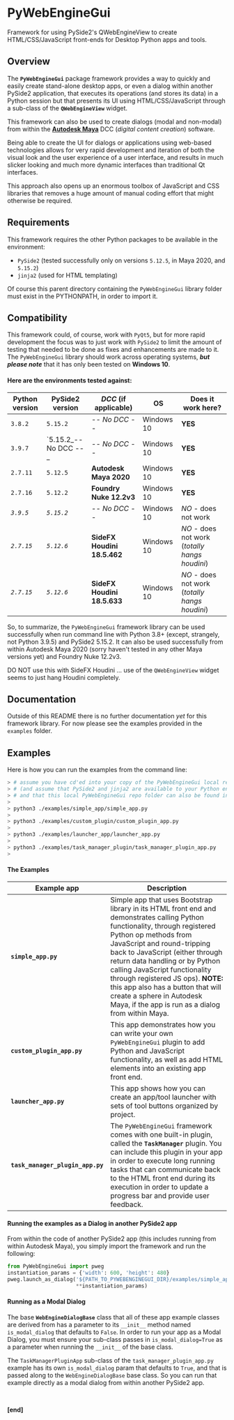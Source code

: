 # PyWebEngineGui
Framework for using PySide2's QWebEngineView to create HTML/CSS/JavaScript front-ends for Desktop Python apps and tools.



## Overview

The **`PyWebEngineGui`** package framework provides a way to quickly and easily create stand-alone desktop apps, or even a dialog within another PySide2 application, that executes its operations (and stores its data) in a Python session but that presents its UI using HTML/CSS/JavaScript through a sub-class of the **`QWebEngineView`** widget.

This framework can also be used to create dialogs (modal and non-modal) from within the [**Autodesk Maya**](https://www.autodesk.ca/en/products/maya/overview) DCC (_digital content creation_) software.

Being able to create the UI for dialogs or applications using web-based technologies allows for very rapid development and iteration of both the visual look and the user experience of a user interface, and results in much slicker looking and much more dynamic interfaces than traditional Qt interfaces.

This approach also opens up an enormous toolbox of JavaScript and CSS libraries that removes a huge amount of manual coding effort that might otherwise be required.



## Requirements

This framework requires the other Python packages to be available in the environment:

* `PySide2` (tested successfully only on versions `5.12.5`, in Maya 2020, and `5.15.2`)
* `jinja2` (used for HTML templating)

Of course this parent directory containing the `PyWebEngineGui` library folder must exist in the PYTHONPATH, in order to import it.



## Compatibility

This framework could, of course, work with `PyQt5`, but for more rapid development the focus was to just work with `PySide2` to limit the amount of testing that needed to be done as fixes and enhancements are made to it. The `PyWebEngineGui` library should work across operating systems,  **_but please note_** that it has only been tested on **Windows 10**.

#### Here are the environments tested against:

| Python version | PySide2 version       | _DCC_ (if applicable)       | **OS**     | Does it work here?                             |
| -------------- | --------------------- | --------------------------- | ---------- | ---------------------------------------------- |
| `3.8.2`        | `5.15.2`              | _-- No DCC --_              | Windows 10 | **YES**                                        |
| `3.9.7`        | `5.15.2_-- No DCC --_ | _-- No DCC --_              | Windows 10 | **YES**                                        |
| `2.7.11`       | `5.12.5`              | **Autodesk Maya 2020**      | Windows 10 | **YES**                                        |
| `2.7.16`       | `5.12.2`              | **Foundry Nuke 12.2v3**     | Windows 10 | **YES**                                        |
| _`3.9.5`_      | _`5.15.2`_            | _-- No DCC --_              | Windows 10 | _NO_ - does not work                           |
| _`2.7.15`_     | _`5.12.6`_            | **SideFX Houdini 18.5.462** | Windows 10 | _NO_ - does not work (_totally hangs houdini_) |
| _`2.7.15`_     | _`5.12.6`_            | **SideFX Houdini 18.5.633** | Windows 10 | _NO_ - does not work (_totally hangs houdini_) |



So, to summarize, the `PyWebEngineGui` framework library can be used successfully when run command line with Python 3.8+ (except, strangely, not Python 3.9.5) and PySide2 5.15.2. It can also be used successfully from within Autodesk Maya 2020 (sorry haven't tested in any other Maya versions yet) and Foundry Nuke 12.2v3.

DO NOT use this with SideFX Houdini ... use of the `QWebEngineView` widget seems to just hang Houdini completely.



## Documentation

Outside of this README there is no further documentation _yet_ for this framework library. For now please see the examples provided in the `examples` folder.



## Examples


Here is how you can run the examples from the command line:

```bash
> # assume you have cd'ed into your copy of the PyWebEngineGui local repo folder
> # (and assume that PySide2 and jinja2 are available to your Python environemnt
> # and that this local PyWebEngineGui repo folder can also be found in PYTHONPATH)
>
> python3 ./examples/simple_app/simple_app.py
>
> python3 ./examples/custom_plugin/custom_plugin_app.py
>
> python3 ./examples/launcher_app/launcher_app.py
>
> python3 ./examples/task_manager_plugin/task_manager_plugin_app.py
>
```



#### The Examples

| Example app                      | Description                                                  |
| -------------------------------- | ------------------------------------------------------------ |
| **`simple_app.py`**              | Simple app that uses Bootstrap library in its HTML front end and demonstrates calling Python functionality, through registered Python op methods from JavaScript and round-tripping back to JavaScript (either through return data handling or by Python calling JavaScript functionality through registered JS ops). **NOTE:** this app also has a button that will create a sphere in Autodesk Maya, if the app is run as a dialog from within Maya. |
| **`custom_plugin_app.py`**       | This app demonstrates how you can write your own `PyWebEngineGui` plugin to add Python and JavaScript functionality, as well as add HTML elements into an existing app front end. |
| **`launcher_app.py`**            | This app shows how you can create an app/tool launcher with sets of tool buttons organized by project. |
| **`task_manager_plugin_app.py`** | The `PyWebEngineGui` framework comes with one built-in plugin, called the **`TaskManager`** plugin. You can include this plugin in your app in order to execute long running tasks that can communicate back to the HTML front end during its execution in order to update a progress bar and provide user feedback. |



#### Running the examples as a Dialog in another PySide2 app

From within the code of another PySide2 app (this includes running from within Autodesk Maya), you simply import the framework and run the following:

```python
from PyWebEngineGui import pweg
instantiation_params = {'width': 600, 'height': 480}
pweg.launch_as_dialog('${PATH_TO_PYWEBENGINEGUI_DIR}/examples/simple_app/simple_app.py',
                      **instantiation_params)
```



#### Running as a Modal Dialog

The base **`WebEngineDialogBase`** class that all of these app example classes are derived from has a parameter to its `__init__` method named `is_modal_dialog` that defaults to `False`. In order to run your app as a Modal Dialog, you must ensure your sub-class passes in `is_modal_dialog=True` as a parameter when running the `__init__` of the base class.

The `TaskManagerPluginApp` sub-class of the `task_manager_plugin_app.py` example has its own `is_modal_dialog` param that defaults to `True`, and that is passed along to the `WebEngineDialogBase` base class. So you can run that example directly as a modal dialog from within another PySide2 app.



<br>

**[end]**

